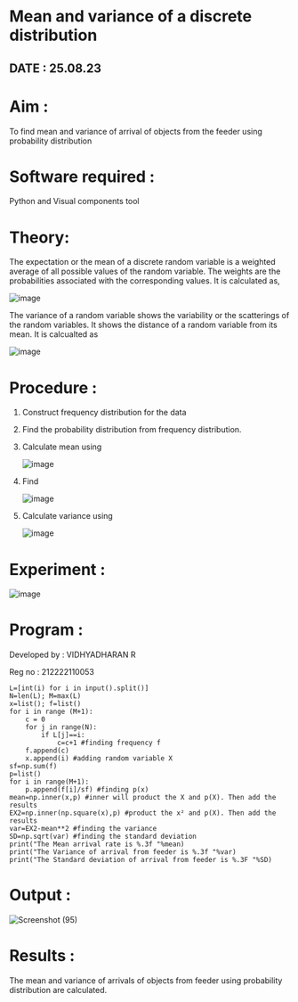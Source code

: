 #  Mean and variance of a discrete  distribution
## DATE : 25.08.23
# Aim : 

To find mean and variance of arrival of objects from the feeder using probability distribution


# Software required :  

Python and Visual components tool

# Theory:

The expectation or the mean of a discrete random variable is a weighted average of all possible
values of the random variable. The weights are the probabilities associated with the corresponding values. 
It is calculated as,

![image](https://user-images.githubusercontent.com/103921593/192938463-e34177f4-f188-48a0-bda2-8f6d1d660ed2.png)

The variance of a random variable shows the variability or the scatterings of the random variables.
It shows the distance of a random variable from its mean. It is calcualted as

![image](https://user-images.githubusercontent.com/103921593/192938695-99fedc01-34d5-4d36-84df-5880e766ed0c.png)


# Procedure :

1. Construct frequency distribution for the data

2. Find the  probability distribution from frequency distribution.

3. Calculate mean using 
   
   ![image](https://user-images.githubusercontent.com/103921593/192940431-03b81777-c54d-4286-b4f4-82dfe7666b4c.png)

4. Find  
   
      ![image](https://user-images.githubusercontent.com/103921593/192940255-2d9dd746-6875-4a6d-877b-6da6cdb96ab1.png)

5.  Calculate variance using 
  
      ![image](https://user-images.githubusercontent.com/103921593/192942852-913550a9-fabe-4a55-b956-0487b18bbd97.png)


# Experiment :

![image](https://user-images.githubusercontent.com/103921593/229993174-5b67e57e-3e01-4ac4-9f83-410a932b22bf.png)

# Program :
Developed by : VIDHYADHARAN R

Reg no : 212222110053
```
L=[int(i) for i in input().split()]
N=len(L); M=max(L) 
x=list(); f=list()
for i in range (M+1):
    c = 0
    for j in range(N):
        if L[j]==i:
            c=c+1 #finding frequency f
    f.append(c)
    x.append(i) #adding random variable X
sf=np.sum(f)
p=list()
for i in range(M+1):
    p.append(f[i]/sf) #finding p(x) 
mean=np.inner(x,p) #inner will product the X and p(X). Then add the results
EX2=np.inner(np.square(x),p) #product the x² and p(X). Then add the results
var=EX2-mean**2 #finding the variance
SD=np.sqrt(var) #finding the standard deviation
print("The Mean arrival rate is %.3f "%mean)
print("The Variance of arrival from feeder is %.3f "%var) 
print("The Standard deviation of arrival from feeder is %.3F "%SD)
```

# Output : 

![Screenshot (95)](https://user-images.githubusercontent.com/118042624/231043623-69106b1c-5075-4030-a5fb-e814aa909c7c.png)




# Results :
The mean and variance of arrivals of objects from feeder using probability distribution are calculated.
